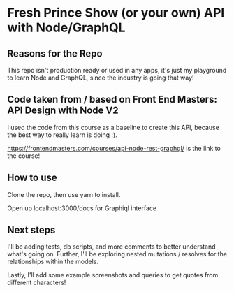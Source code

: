 # Fresh Prince Show (or your own) API with Node/GraphQL

## Reasons for the Repo
This repo isn't production ready or used in any apps, it's just my playground to learn Node and GraphQL, since the industry is going that way!

## Code taken from / based on Front End Masters: API Design with Node V2
I used the code from this course as a baseline to create this API, because the best way to really learn is doing :).

https://frontendmasters.com/courses/api-node-rest-graphql/ is the link to the course!

## How to use
Clone the repo, then use yarn to install.

Open up localhost:3000/docs for Graphiql interface

## Next steps
I'll be adding tests, db scripts, and more comments to better understand what's going on. Further, I'll be exploring nested mutations / resolves for the relationships within the models.

Lastly, I'll add some example screenshots and queries to get quotes from different characters!